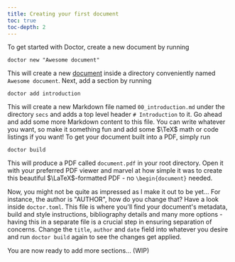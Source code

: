 ```yaml
---
title: Creating your first document
toc: true
toc-depth: 2
---
```


To get started with Doctor, create a new document by running

```shell
doctor new "Awesome document"
```

This will create a new [document](introduction#documents) inside a directory conveniently named `Awesome document`. Next, add a section by running

```shell
doctor add introduction
```

This will create a new Markdown file named `00_introduction.md` under the directory `secs` and adds a top level header `# Introduction` to it. Go ahead and add some more Markdown content to this file. You can write whatever you want, so make it something fun and add some $\TeX$ math or code listings if you want! To get your document built into a PDF, simply run

```shell
doctor build
```

This will produce a PDF called `document.pdf` in your root directory. Open it with your preferred PDF viewer and marvel at how simple it was to create this beautiful $\LaTeX$-formatted PDF - no `\begin{document}` needed.

Now, you might not be quite as impressed as I make it out to be yet... For instance, the author is "AUTHOR", how do you change that? Have a look inside `doctor.toml`. This file is where you'll find your document's metadata, build and style instructions, bibliography details and many more options - having this in a separate file is a crucial step in ensuring separation of concerns. Change the `title`, `author` and `date` field into whatever you desire and run `doctor build` again to see the changes get applied.

You are now ready to add more sections... (WIP)
